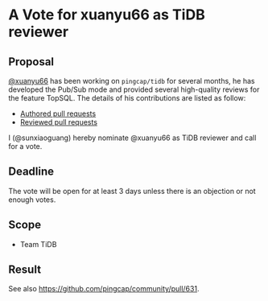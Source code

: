 # A Vote for xuanyu66 as TiDB reviewer

## Proposal

[@xuanyu66](https://github.com/xuanyu66) has been working on `pingcap/tidb` for several months, he has developed the Pub/Sub mode and provided several high-quality reviews for the feature TopSQL. The details of his contributions are listed as follow:

* [Authored pull requests](https://github.com/pingcap/tispark/commits?author=xuanyu66)
* [Reviewed pull requests](https://github.com/pingcap/tispark/pulls?q=is%3Apr+reviewed-by%3Axuanyu66)

I (@sunxiaoguang) hereby nominate @xuanyu66 as TiDB reviewer and call for a vote.

## Deadline

The vote will be open for at least 3 days unless there is an objection or not enough votes.

## Scope

* Team TiDB

## Result

See also https://github.com/pingcap/community/pull/631.
